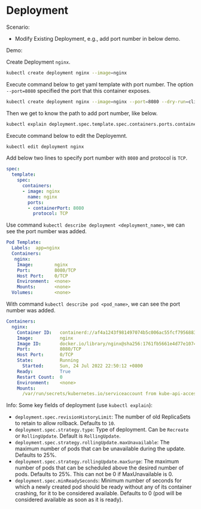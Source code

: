 # Deployment

Scenario:

* Modify Existing Deployment, e.g., add port number in below demo.

Demo:

Create Deployment `nginx`.

```bash
kubectl create deployment nginx --image=nginx
```

Execute command below to get yaml template with port number.
The option `--port=8080` specified the port that this container exposes.

```bash
kubectl create deployment nginx --image=nginx --port=8080 --dry-run=client -o yaml
```

Then we get to know the path to add port number, like below.

```bash
kubectl explain deployment.spec.template.spec.containers.ports.containerPort
```

Execute command below to edit the Deployemnt.

```bash
kubectl edit deployment nginx
```

Add below two lines to specify port number with `8080` and protocol is `TCP`.

```yaml
spec:
  template:
    spec:
      containers:
      - image: nginx
        name: nginx
        ports:
        - containerPort: 8080
          protocol: TCP
```

Use command `kubectl describe deployment <deployment_name>`, we can see the port number was added.

```yaml
Pod Template:
  Labels:  app=nginx
  Containers:
   nginx:
    Image:        nginx
    Port:         8080/TCP
    Host Port:    0/TCP
    Environment:  <none>
    Mounts:       <none>
  Volumes:        <none>
```

With command `kubectl describe pod <pod_name>`, we can see the port number was added.

```yaml
Containers:
  nginx:
    Container ID:   containerd://af4a1243f981497074b5c006ac55fcf795688399871d1dfe91a095321f5c91aa
    Image:          nginx
    Image ID:       docker.io/library/nginx@sha256:1761fb5661e4d77e107427d8012ad3a5955007d997e0f4a3d41acc9ff20467c7
    Port:           8080/TCP
    Host Port:      0/TCP
    State:          Running
      Started:      Sun, 24 Jul 2022 22:50:12 +0800
    Ready:          True
    Restart Count:  0
    Environment:    <none>
    Mounts:
      /var/run/secrets/kubernetes.io/serviceaccount from kube-api-access-hftdt (ro)
```

Info: Some key fields of deployment (use `kubectl explain`):

* `deployment.spec.revisionHistoryLimit`: The number of old ReplicaSets to retain to allow rollback. Defaults to `10`.
* `deployment.spec.strategy.type`: Type of deployment. Can be `Recreate` or `RollingUpdate`. Default is `RollingUpdate`.
* `deployment.spec.strategy.rollingUpdate.maxUnavailable`: The maximum number of pods that can be unavailable during the update. Defaults to 25%.
* `deployment.spec.strategy.rollingUpdate.maxSurge`: The maximum number of pods that can be scheduled above the desired number of pods. Defaults to 25%. This can not be 0 if MaxUnavailable is 0.
* `deployment.spec.minReadySeconds`: Minimum number of seconds for which a newly created pod should be ready without any of its container crashing, for it to be considered available. Defaults to 0 (pod will be considered available as soon as it is ready).

